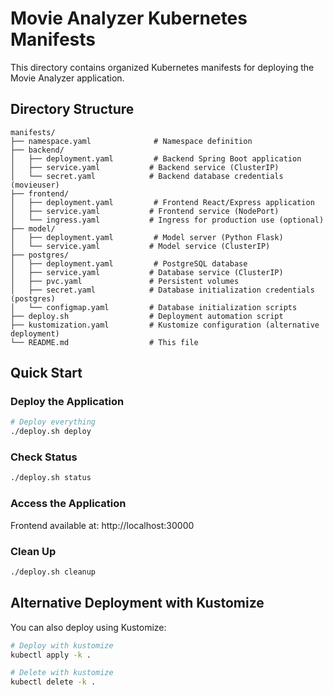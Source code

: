 # Movie Analyzer Kubernetes Manifests

This directory contains organized Kubernetes manifests for deploying the Movie Analyzer application.

## Directory Structure

```
manifests/
├── namespace.yaml              # Namespace definition
├── backend/
│   ├── deployment.yaml         # Backend Spring Boot application
│   ├── service.yaml           # Backend service (ClusterIP)
│   └── secret.yaml            # Backend database credentials (movieuser)
├── frontend/
│   ├── deployment.yaml         # Frontend React/Express application
│   ├── service.yaml           # Frontend service (NodePort)
│   └── ingress.yaml           # Ingress for production use (optional)
├── model/
│   ├── deployment.yaml         # Model server (Python Flask)
│   └── service.yaml           # Model service (ClusterIP)
├── postgres/
│   ├── deployment.yaml         # PostgreSQL database
│   ├── service.yaml           # Database service (ClusterIP)
│   ├── pvc.yaml               # Persistent volumes
│   ├── secret.yaml            # Database initialization credentials (postgres)
│   └── configmap.yaml         # Database initialization scripts
├── deploy.sh                  # Deployment automation script
├── kustomization.yaml         # Kustomize configuration (alternative deployment)
└── README.md                  # This file
```

## Quick Start

### Deploy the Application

```bash
# Deploy everything
./deploy.sh deploy
```

### Check Status

```bash
./deploy.sh status
```

### Access the Application

Frontend available at: http://localhost:30000

### Clean Up

```bash
./deploy.sh cleanup
```

## Alternative Deployment with Kustomize

You can also deploy using Kustomize:

```bash
# Deploy with kustomize
kubectl apply -k .

# Delete with kustomize
kubectl delete -k .
``` 